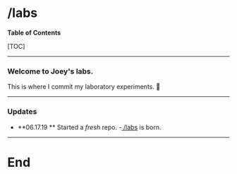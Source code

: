 # /labs

**Table of Contents**

[TOC]

------------
### Welcome to Joey&apos;s labs.
This is where I commit my laboratory experiments. :information_desk_person:

------------
### Updates
- **06.17.19 ** Started a *fresh* repo.
	-[ /labs](https://github.com/joeychau1/labs " /labs") is born.

------------
# End
